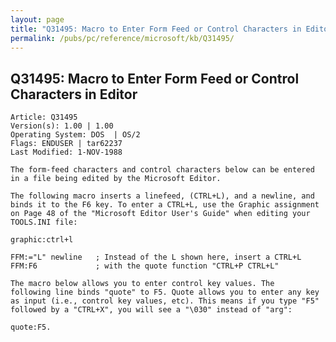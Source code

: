 ```yaml
---
layout: page
title: "Q31495: Macro to Enter Form Feed or Control Characters in Editor"
permalink: /pubs/pc/reference/microsoft/kb/Q31495/
---
```


## Q31495: Macro to Enter Form Feed or Control Characters in Editor

	Article: Q31495
	Version(s): 1.00 | 1.00
	Operating System: DOS  | OS/2
	Flags: ENDUSER | tar62237
	Last Modified: 1-NOV-1988
	
	The form-feed characters and control characters below can be entered
	in a file being edited by the Microsoft Editor.
	
	The following macro inserts a linefeed, (CTRL+L), and a newline, and
	binds it to the F6 key. To enter a CTRL+L, use the Graphic assignment
	on Page 48 of the "Microsoft Editor User's Guide" when editing your
	TOOLS.INI file:
	
	graphic:ctrl+l
	
	FFM:="L" newline   ; Instead of the L shown here, insert a CTRL+L
	FFM:F6             ; with the quote function "CTRL+P CTRL+L"
	
	The macro below allows you to enter control key values. The
	following line binds "quote" to F5. Quote allows you to enter any key
	as input (i.e., control key values, etc). This means if you type "F5"
	followed by a "CTRL+X", you will see a "\030" instead of "arg":
	
	quote:F5.
